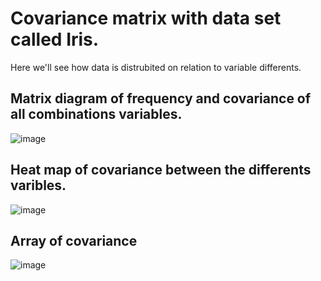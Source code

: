 # Covariance matrix with data set called Iris.

Here we'll see how data is distrubited on relation to variable differents.

## Matrix diagram of frequency and covariance of all combinations variables.

![image](https://user-images.githubusercontent.com/78567418/147993811-e01a3446-dc6c-48c4-9d49-46bd4772a928.png)

## Heat map of covariance between the differents varibles.

![image](https://user-images.githubusercontent.com/78567418/147994556-edc09a50-2fa1-4545-82e5-582e22e1a03f.png)

## Array of covariance

![image](https://user-images.githubusercontent.com/78567418/147994718-2fbdc9e6-b9f3-475f-a40f-5e48df3ae03e.png)


